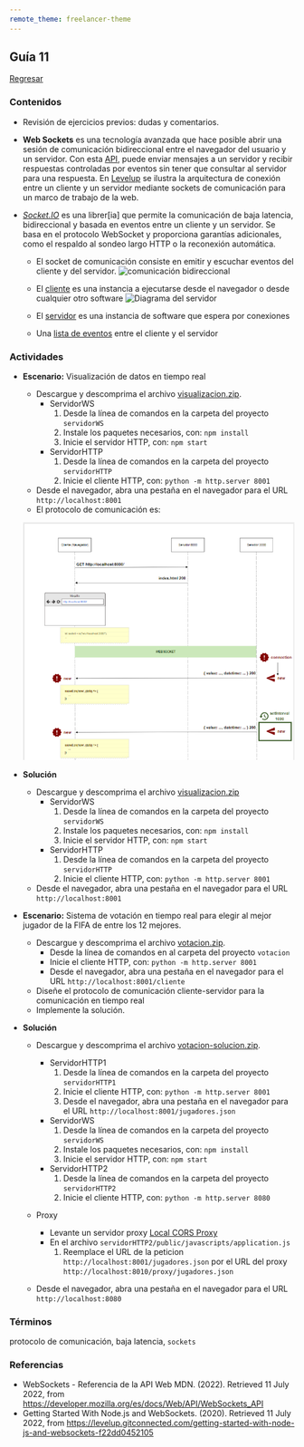 ```yaml
---
remote_theme: freelancer-theme
---
```


## Guía 11

[Regresar](/DAWM/)

### Contenidos

* Revisión de ejercicios previos: dudas y comentarios.
* **Web Sockets** es una tecnología avanzada que hace posible abrir una sesión de comunicación bidireccional entre el navegador del usuario y un servidor. Con esta [API](https://developer.mozilla.org/es/docs/Web/API/WebSockets_API), puede enviar mensajes a un servidor y  recibir respuestas controladas por eventos sin tener que consultar al servidor para una respuesta. En [Levelup](https://levelup.gitconnected.com/getting-started-with-node-js-and-websockets-f22dd0452105) se ilustra la arquitectura de conexión entre un cliente y un servidor mediante sockets de comunicación para un marco de trabajo de la web.


* [*Socket.IO*](https://socket.io/docs/v4/) es una librer[ia] que permite la comunicación de baja latencia, bidireccional y basada en eventos entre un cliente y un servidor. Se basa en el protocolo WebSocket y proporciona garantías adicionales, como el respaldo al sondeo largo HTTP o la reconexión automática.
	
	
	- El socket de comunicación consiste en emitir y escuchar eventos del cliente y del servidor.
	![comunicación bidireccional](https://socket.io/images/bidirectional-communication-socket.png)

	- El [cliente](https://socket.io/docs/v4/client-installation/) es una instancia a ejecutarse desde el navegador o desde cualquier otro software
	![Diagrama del servidor](https://socket.io/images/server-class-diagram-server.png)

	- El [servidor](https://socket.io/docs/v4/server-installation/) es una instancia de software que espera por conexiones 
	- Una [lista de eventos](https://socket.io/docs/v4/emit-cheatsheet/) entre el cliente y el servidor



### Actividades

* **Escenario:** Visualización de datos en tiempo real

	+ Descargue y descomprima el archivo [visualizacion.zip](../ejercicios/visualizacion.zip).
		- ServidorWS
			1. Desde la línea de comandos en la carpeta del proyecto `servidorWS`
			2. Instale los paquetes necesarios, con: `npm install`
			3. Inicie el servidor HTTP, con: `npm start`
		- ServidorHTTP
			1. Desde la línea de comandos en la carpeta del proyecto `servidorHTTP`
			2. Inicie el cliente HTTP, con: `python -m http.server 8001`
	+ Desde el navegador, abra una pestaña en el navegador para el URL `http://localhost:8001`	
	+ El protocolo de comunicación es:

	![Datos por stream](imagenes/3-websocket.png)

* **Solución** 

	+ Descargue y descomprima el archivo [visualizacion.zip](../ejercicios/visualizacion.zip)
		- ServidorWS
			1. Desde la línea de comandos en la carpeta del proyecto `servidorWS`
			2. Instale los paquetes necesarios, con: `npm install`
			3. Inicie el servidor HTTP, con: `npm start`
		- ServidorHTTP
			1. Desde la línea de comandos en la carpeta del proyecto `servidorHTTP`
			2. Inicie el cliente HTTP, con: `python -m http.server 8001`
	+ Desde el navegador, abra una pestaña en el navegador para el URL `http://localhost:8001`
	
* **Escenario:** Sistema de votación en tiempo real para elegir al mejor jugador de la FIFA de entre los 12 mejores.
	
	+ Descargue y descomprima el archivo [votacion.zip](../ejercicios/votacion.zip).
		- Desde la línea de comandos en al carpeta del proyecto `votacion`
		- Inicie el cliente HTTP, con: `python -m http.server 8001`
		- Desde el navegador, abra una pestaña en el navegador para el URL `http://localhost:8001/cliente`	
	+ Diseñe el protocolo de comunicación cliente-servidor para la comunicación en tiempo real
	+ Implemente la solución.

* **Solución** 

	+ Descargue y descomprima el archivo [votacion-solucion.zip](../ejercicios/votacion-solucion.zip).
		- ServidorHTTP1
			1. Desde la línea de comandos en la carpeta del proyecto `servidorHTTP1`
			2. Inicie el cliente HTTP, con: `python -m http.server 8001`
			3. Desde el navegador, abra una pestaña en el navegador para el URL `http://localhost:8001/jugadores.json`	
		- ServidorWS
			1. Desde la línea de comandos en la carpeta del proyecto `servidorWS`
			2. Instale los paquetes necesarios, con: `npm install`
			3. Inicie el servidor HTTP, con: `npm start`
		- ServidorHTTP2
			1. Desde la línea de comandos en la carpeta del proyecto `servidorHTTP2`
			2. Inicie el cliente HTTP, con: `python -m http.server 8080`

	+ Proxy
		- Levante un servidor proxy [Local CORS Proxy](https://dawfiec.github.io/DAWM/tutoriales/lcp.html)
		- En el archivo `servidorHTTP2/public/javascripts/application.js`
			1. Reemplace el URL de la peticion `http://localhost:8001/jugadores.json` por el URL del proxy `http://localhost:8010/proxy/jugadores.json`
	+ Desde el navegador, abra una pestaña en el navegador para el URL `http://localhost:8080`	



	
### Términos

protocolo de comunicación, baja latencia, `sockets`

### Referencias

* WebSockets - Referencia de la API Web MDN. (2022). Retrieved 11 July 2022, from https://developer.mozilla.org/es/docs/Web/API/WebSockets_API
* Getting Started With Node.js and WebSockets. (2020). Retrieved 11 July 2022, from https://levelup.gitconnected.com/getting-started-with-node-js-and-websockets-f22dd0452105
